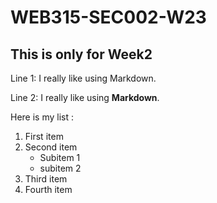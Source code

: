 # WEB315-SEC002-W23
## This is only for Week2

Line 1: I really like using Markdown.

Line 2: I really like using **Markdown**.

Here is my list : 

1. First item
2. Second item
    - Subitem 1
    - subitem 2 
3. Third item
4. Fourth item

 
